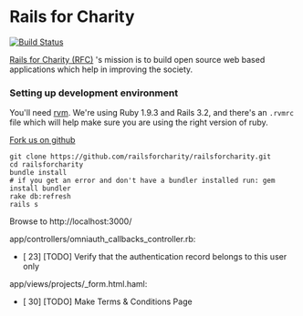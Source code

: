 # Rails for Charity


[![Build Status](https://secure.travis-ci.org/railsforcharity/railsforcharity.png)](http://travis-ci.org/railsforcharity/railsforcharity)

[Rails for Charity (RFC)](http://railsforcharity.org) 's mission is to build open source web based applications which help in improving the society.




### Setting up development environment


You'll need [rvm](http://rvm.beginrescueend.com).  We're using Ruby 1.9.3 and Rails 3.2, and there's an `.rvmrc` file which will help make sure you are using the right version of ruby.

[Fork us on github](https://github.com/railsforcharity/railsforcharity)

```
git clone https://github.com/railsforcharity/railsforcharity.git
cd railsforcharity
bundle install
# if you get an error and don't have a bundler installed run: gem install bundler
rake db:refresh
rails s
```

Browse to http://localhost:3000/

app/controllers/omniauth_callbacks_controller.rb:
  * [ 23] [TODO] Verify that the authentication record belongs to this user only

app/views/projects/_form.html.haml:
  * [ 30] [TODO] Make Terms & Conditions Page
